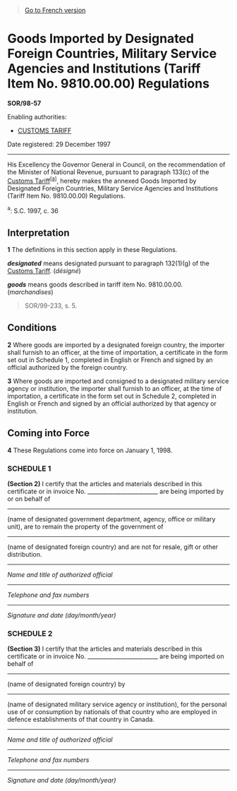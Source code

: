 > [Go to French version](/fr/Règlements/Décrets,%20ordonnances%20et%20règlements%20statutaires/98/57.md)

# Goods Imported by Designated Foreign Countries, Military Service Agencies and Institutions (Tariff Item No. 9810.00.00) Regulations

**SOR/98-57**

Enabling authorities: 
- [CUSTOMS TARIFF](/en/Acts/Statutes%20of%20Canada/1997/c.%2036.md)

Date registered: 29 December 1997

----------

His Excellency the Governor General in Council, on the recommendation of the Minister of National Revenue, pursuant to paragraph 133(c) of the [Customs Tariff](/en/Acts/Statutes%20of%20Canada/1997/c.%2036.md)<sup><a href='#footnotea_e'>[a]</a></sup>, hereby makes the annexed Goods Imported by Designated Foreign Countries, Military Service Agencies and Institutions (Tariff Item No. 9810.00.00) Regulations.

<a name='footnotea_e'><sup>a</sup></a>: S.C. 1997, c. 36<br />




## Interpretation


**1** The definitions in this section apply in these Regulations.

***designated*** means designated pursuant to paragraph 132(1)(g) of the [Customs Tariff](/en/Acts/Statutes%20of%20Canada/1997/c.%2036.md). (*désigné*)

***goods*** means goods described in tariff item No. 9810.00.00. (*marchandises*) 
> SOR/99-233, s. 5.





## Conditions


**2** Where goods are imported by a designated foreign country, the importer shall furnish to an officer, at the time of importation, a certificate in the form set out in Schedule 1, completed in English or French and signed by an official authorized by the foreign country.



**3** Where goods are imported and consigned to a designated military service agency or institution, the importer shall furnish to an officer, at the time of importation, a certificate in the form set out in Schedule 2, completed in English or French and signed by an official authorized by that agency or institution.




## Coming into Force


**4** These Regulations come into force on January 1, 1998.




### **SCHEDULE 1** 
**(Section 2)**
I certify that the articles and materials described in this certificate or in invoice No. _________________________ are being imported by or on behalf of 
____________________
(name of designated government department, agency, office or military unit), are to remain the property of the government of 
____________________
(name of designated foreign country) and are not for resale, gift or other distribution.



____________________
*Name and title of authorized official*



____________________
*Telephone and fax numbers*



____________________
*Signature and date (day/month/year)*





### **SCHEDULE 2** 
**(Section 3)**
I certify that the articles and materials described in this certificate or in invoice No. _________________________ are being imported on behalf of 
____________________
(name of designated foreign country) by 
____________________
(name of designated military service agency or institution), for the personal use of or consumption by nationals of that country who are employed in defence establishments of that country in Canada.



____________________
*Name and title of authorized official*



____________________
*Telephone and fax numbers*



____________________
*Signature and date (day/month/year)*




